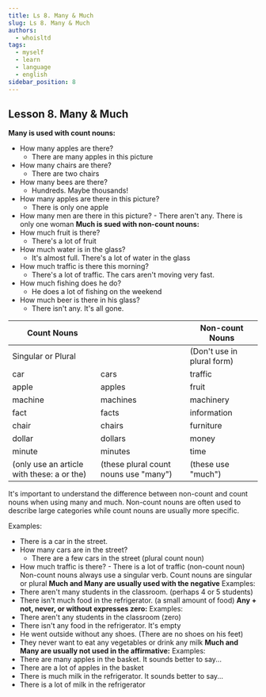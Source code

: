 ```yaml
---
title: Ls 8. Many & Much
slug: Ls 8. Many & Much
authors:
  - whoisltd
tags:
  - myself
  - learn
  - language
  - english
sidebar_position: 8
---
```


## Lesson 8. Many & Much

**Many is used with count nouns:**

- How many apples are there?
  - There are many apples in this picture
- How many chairs are there?
  - There are two chairs
- How many bees are there?
  - Hundreds. Maybe thousands!
- How many apples are there in this picture?
  - There is only one apple
- How many men are there in this picture? - There aren't any. There is only one woman
  **Much is sued with non-count nouns:**
- How much fruit is there?
  - There's a lot of fruit
- How much water is in the glass?
  - It's almost full. There's a lot of water in the glass
- How much traffic is there this morning?
  - There's a lot of traffic. The cars aren't moving very fast.
- How much fishing does he do?
  - He does a lot of fishing on the weekend
- How much beer is there in his glass?
  - There isn't any. It's all gone.

| Count Nouns                                |                                       | Non-count Nouns            |
| ------------------------------------------ | ------------------------------------- | -------------------------- |
| Singular or Plural                         |                                       | (Don't use in plural form) |
| car                                        | cars                                  | traffic                    |
| apple                                      | apples                                | fruit                      |
| machine                                    | machines                              | machinery                  |
| fact                                       | facts                                 | information                |
| chair                                      | chairs                                | furniture                  |
| dollar                                     | dollars                               | money                      |
| minute                                     | minutes                               | time                       |
| (only use an article with these: a or the) | (these plural count nouns use "many") | (these use "much")         |

It's important to understand the difference between non-count and count nouns when using many and much. Non-count nouns are often used to describe large categories while count nouns are usually more specific.

Examples:

- There is a car in the street.
- How many cars are in the street?
  - There are a few cars in the street (plural count noun)
- How much traffic is there? - There is a lot of traffic (non-count noun)\
  Non-count nouns always use a singular verb. Count nouns are singular or plural
  **Much and Many are usually used with the negative**
  Examples:
- There aren't many students in the classroom. (perhaps 4 or 5 students)
- There isn't much food in the refrigerator. (a small amount of food)
  **Any + not, never, or without expresses zero:**
  Examples:
- There aren't any students in the classroom (zero)
- There isn't any food in the refrigerator. It's empty
- He went outside without any shoes. (There are no shoes on his feet)
- They never want to eat any vegetables or drink any milk
  **Much and Many are usually not used in the affirmative:**
  Examples:
- There are many apples in the basket. It sounds better to say...
- There are a lot of apples in the basket
- There is much milk in the refrigerator. It sounds better to say...
- There is a lot of milk in the refrigerator
